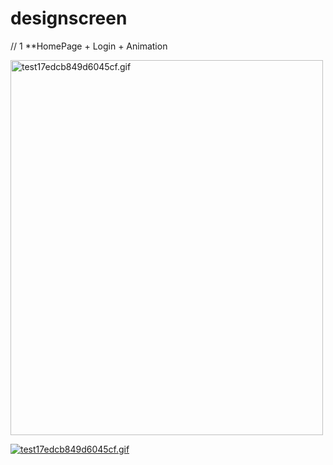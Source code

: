 # designscreen

// 1
**HomePage + Login + Animation

<a href="https://gifyu.com/image/SMryB"><img src="https://s7.gifyu.com/images/test17edcb849d6045cf.md.gif" alt="test17edcb849d6045cf.gif" border="0" 
                                             width="500" height="600"/></a>

<a href="https://gifyu.com/image/SMryB"><img src="https://s7.gifyu.com/images/test17edcb849d6045cf.th.gif" alt="test17edcb849d6045cf.gif" border="0" /></a>
